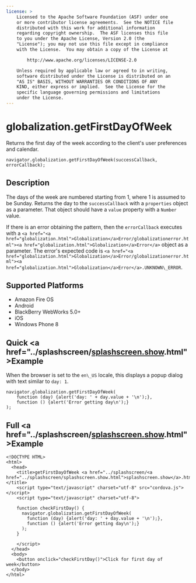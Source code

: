```yaml
---
license: >
    Licensed to the Apache Software Foundation (ASF) under one
    or more contributor license agreements.  See the NOTICE file
    distributed with this work for additional information
    regarding copyright ownership.  The ASF licenses this file
    to you under the Apache License, Version 2.0 (the
    "License"); you may not use this file except in compliance
    with the License.  You may obtain a copy of the License at

        http://www.apache.org/licenses/LICENSE-2.0

    Unless required by applicable law or agreed to in writing,
    software distributed under the License is distributed on an
    "AS IS" BASIS, WITHOUT WARRANTIES OR CONDITIONS OF ANY
    KIND, either express or implied.  See the License for the
    specific language governing permissions and limitations
    under the License.
---
```


# globalization.getFirstDayOfWeek

Returns the first day of the week according to the client's user
preferences and calendar.

    navigator.globalization.getFirstDayOfWeek(successCallback, errorCallback);

## Description

The days of the week are numbered starting from 1, where 1 is assumed
to be Sunday.  Returns the day to the `successCallback` with a
`properties` object as a parameter. That object should have a `value`
property with a `Number` value.

If there is an error obtaining the pattern, then the `errorCallback`
executes with a `<a href="<a href="globalization.html">Globalization</a>Error/globalizationerror.html"><a href="globalization.html">Globalization</a>Error</a>` object as a parameter. The
error's expected code is `<a href="<a href="globalization.html">Globalization</a>Error/globalizationerror.html"><a href="globalization.html">Globalization</a>Error</a>.UNKNOWN\_ERROR`.

## Supported Platforms

- Amazon Fire OS
- Android
- BlackBerry WebWorks 5.0+
- iOS
- Windows Phone 8

## Quick <a href="../splashscreen/<a href="../splashscreen/splashscreen.show.html">splashscreen.show</a>.html">Example</a>

When the browser is set to the `en\_US` locale, this displays a
popup dialog with text similar to `day: 1`.

    navigator.globalization.getFirstDayOfWeek(
        function (day) {alert('day: ' + day.value + '\n');},
        function () {alert('Error getting day\n');}
    );

## Full <a href="../splashscreen/<a href="../splashscreen/splashscreen.show.html">splashscreen.show</a>.html">Example</a>

    <!DOCTYPE HTML>
    <html>
      <head>
        <title>getFirstDayOfWeek <a href="../splashscreen/<a href="../splashscreen/splashscreen.show.html">splashscreen.show</a>.html">Example</a></title>
        <script type="text/javascript" charset="utf-8" src="cordova.js"></script>
        <script type="text/javascript" charset="utf-8">

        function checkFirstDay() {
          navigator.globalization.getFirstDayOfWeek(
            function (day) {alert('day: ' + day.value + '\n');},
            function () {alert('Error getting day\n');}
          );
        }

        </script>
      </head>
      <body>
        <button onclick="checkFirstDay()">Click for first day of week</button>
      </body>
    </html>


